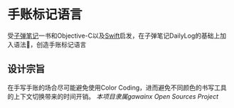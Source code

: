 # 手账标记语言

受[子弹笔记](https://www.amazon.cn/dp/B07KZKCQQJ/ref=sr_1_1?ie=UTF8&qid=1550282598&sr=8-1&keywords=%E5%AD%90%E5%BC%B9%E7%AC%94%E8%AE%B0)一书和Objective-C以及[Swift](https://swift.org/)启发，在子弹笔记DailyLog的基础上加入语法🍬，创造手账标记语言

## 设计宗旨

在手写手账的场合尽可能避免使用Color Coding，进而避免不同颜色的书写工具的上下文切换带来的时间开销。
*本项目隶属gawainx Open Sources Project*